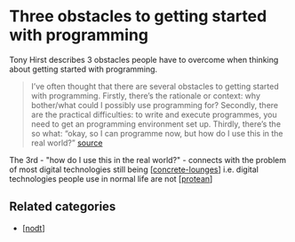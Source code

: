 # Three obstacles to getting started with programming

Tony Hirst describes 3 obstacles people have to overcome when thinking about getting started with programming.
> I’ve often thought that there are several obstacles to getting started with programming. Firstly, there’s the rationale or context: why bother/what could I possibly use programming for? Secondly, there are the practical difficulties: to write and execute programmes, you need to get an programming environment set up. Thirdly, there’s the so what: “okay, so I can programme now, but how do I use this in the real world?” [source](https://blog.ouseful.info/2016/04/26/want-to-get-started-with-open-data-looking-for-an-introductory-programming-course/)

The 3rd - "how do I use this in the real world?" - connects with the problem of most digital technologies still being [[concrete-lounges]] i.e. digital technologies people use in normal life are not [[protean]]  

## Related categories

- [[nodt]]

[//begin]: # "Autogenerated link references for markdown compatibility"
[concrete-lounges]: concrete-lounges "Concrete Lounges"
[protean]: ../concepts/protean "Protean"
[nodt]: nodt "Nature of Digital Technology"
[//end]: # "Autogenerated link references"
